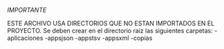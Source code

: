 *IMPORTANTE*

ESTE ARCHIVO USA DIRECTORIOS QUE NO ESTAN IMPORTADOS EN EL PROYECTO.
  Se deben crear en el directorio raiz las siguientes carpetas:
    -aplicaciones
    -appsjson
    -appstsv
    -appsxml
    -copias
